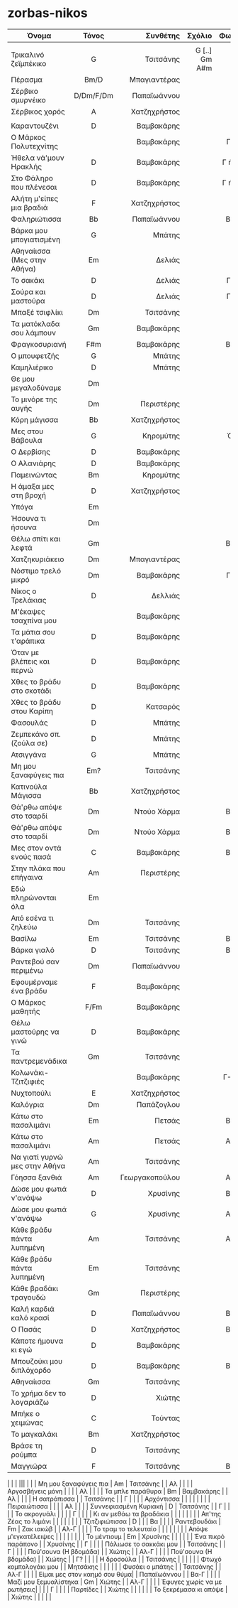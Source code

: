 # zorbas-nikos


| Όνομα                 | Τόνος           | Συνθέτης | Σχόλιο | Φωνές | Αριθμός | Ρυθμός |
| -------------         |:-------------:| -----:| -----:|-----:|-----:|-----:|
|             | |  |||
| Τρικαλινό ζεϊμπέκικο      | G  | Τσιτσάνης    | G [..] Gm A#m || | Ζεϊμπέκικο|
| Πέρασμα                   |Bm/D| Μπαγιαντέρας |      || | Χασαποσέρβικο|
| Σέρβικο σμυρνέικο         |D/Dm/F/Dm| Παπαϊωάννου |      || | Χασαποσέρβικο|
| Σέρβικος χορός            |A   | Χατζηχρήστος |      || |     |
|             | |  ||| | |
| Καραντουζένι         | D  | Βαμβακάρης    |      | Βα |  |   |
| Ο Μάρκος Πολυτεχνίτης|    | Βαμβακάρης    |      | Γ-Αλ |  |   |
| Ήθελα νά'μουν Ηρακλής| D   | Βαμβακάρης    |      | Γ ή Βα   |  |   |
| Στο Φάληρο που πλένεσαι| D   | Βαμβακάρης    |      | Γ ή Βα   |  |   |
| Αλήτη μ'είπες μια βραδιά| F   | Χατζηχρήστος    |      | Γ    |  |   |
| Φαληριώτισσα            | Βb  | Παπαϊωάννου     |      | Βα-Γ |  |   |
| Βάρκα μου μπογιατισμένη | G   | Μπάτης          |      | Βα   |  |   |
| Αθηναίισσα (Μες στην Αθήνα)|Εm| Δελιάς          |      | Γ    |  |   |
| Το σακάκι               | D   | Δελιάς          |      | ΓήΒα |  |   |
| Σούρα και μαστούρα      | D   | Δελιάς          |      | ΓήΒα |  |   |
| Μπαξέ τσιφλίκι          | Dm  | Τσιτσάνης       |      | Γ    |  |   |
| Τα ματόκλαδα σου λάμπουν| Gm  | Βαμβακάρης      |      | Γ    |  |   |
| Φραγκοσυριανή           | F#m | Βαμβακάρης      |      | Βα-Γ |  |   |
| Ο μπουφετζής            | G   | Μπάτης          |      | Βα   |  |   |
| Καμηλιέρικο             | D   | Μπάτης          |      | Βα   |  |   |
| Θε μου μεγαλοδύναμε     | Dm  |                 |      | Γ    |  |   |
| Το μινόρε της αυγής     | Dm  | Περιστέρης      |      | Γ    |  |   |
| Κόρη μάγισσα            | Bb  | Χατζηχρήστος    |      | Βα   |  |   |
| Μες στου Βάβουλα        | G   | Κηρομύτης       |      | Όλοι |  |   |
| Ο Δερβίσης              | D   | Βαμβακάρης      |      | Βα   |  |   |
| Ο Αλανιάρης             | D   | Βαμβακάρης      |      | Βα   |  |   |
| Παμεινώντας             | Bm  | Κηρομύτης       |      | Βα   |  |   |
| Η άμαξα μες στη βροχή   | D   | Χατζηχρήστος    |      | Γ    |  |   |
| Υπόγα                   | Em  |                 |      |      |  |   |
| Ήσουνα τι ήσουνα        | Dm  |                 |      |      |  |   |
| Θέλω σπίτι και λεφτά    | Gm  |                 |      | Βα-Γ |  |   |
| Χατζηκυριάκειο          | Dm  | Μπαγιαντέρας    |      | Γ    |  |   |
| Νόστιμο τρελό μικρό     | Dm  | Βαμβακάρης      |      | Γ-Βα |  |   |
| Νίκος ο Τρελάκιας       | D   | Δελλιάς         |      | Γ    |  |   |
| Μ'έκαψες τσαχπίνα μου   |     | Βαμβακάρης      |      |      |  |   |
| Τα μάτια σου τ'αράπικα  | D   | Βαμβακάρης      |      | Βα   |  |   |
| Όταν με βλέπεις και περνώ| D  | Βαμβακάρης      |      | Βα   |  |   |
| Χθες το βράδυ στο σκοτάδι| D  | Βαμβακάρης      |      | Βα   |  |   |
| Χθες το βράδυ στου Καρίπη| D  | Κατσαρός        |      | Βα   |  |   |
| Φασουλάς                | D   | Μπάτης          |      | Βα   |  |   |
| Ζεμπεκάνο σπ.(ζούλα σε) | D   | Μπάτης          |      | Γ    |  |   |
| Ατσιγγάνα               | G   | Μπάτης          |      | Βα   |  |   |
| Μη μου ξαναφύγεις πια   | Em? | Τσιτσάνης       |      | Γ    |  |   |
| Κατινούλα Μάγισσα       | Bb  | Χατζηχρήστος    |      | Βα   |  | Τσιφτετέλι  |
| Θά'ρθω απόψε στο τσαρδί | Dm  | Ντούο Χάρμα     |      | Βα-Γ |  |             |
| Θά'ρθω απόψε στο τσαρδί | Dm  | Ντούο Χάρμα     |      | Βα-Γ |  |             |
| Μες στον οντά ενούς πασά| C   | Βαμβακάρης      |      | Βα-Γ |  | Ζεϊμπέκικο  |
| Στην πλάκα που επήγαινα | Am  | Περιστέρης      |      | Βα   |  |             |
| Εδώ πληρώνονται όλα     | Εm  |                 |      | Βα   |  |             |
| Από εσένα τι ζηλεύω     | Dm  | Τσιτσάνης       |      | Βα   |  |             |
| Βασίλω                  | Εm  | Τσιτσάνης       |      | Βα-Γ |  |             |
| Βάρκα γιαλό             | D   | Τσιτσάνης       |      | Βα-Γ |  |             |
| Ραντεβού σαν περιμένω   | Dm  | Παπαϊωάννου     |      | Βα   |  |             |
| Εφουμέρναμε ένα βράδυ   | F   | Βαμβακάρης      |      | Βα   |  |             |
| Ο Μάρκος μαθητής        | F/Fm| Βαμβακάρης      |      | Βα   |  |             |
| Θέλω μαστούρης να γινώ  | D   | Βαμβακάρης      |      | Βα   |  |             |
| Τα παντρεμενάδικα       | Gm  | Τσιτσάνης       |      | Βα   |  |             |
| Κολωνάκι-Τζιτζιφιές     |     | Βαμβακάρης      |      | Γ-Αλ?|  |             |
| Νυχτοπούλι              | Ε   | Χατζηχρήστος    |      | Βα   |  |             |
| Καλόγρια                | Dm  | Παπάζογλου      |      | Αλ   |  |             |
| Κάτω στο πασαλιμάνι     | Εm  | Πετσάς          |      | Βα-Γ |  |             |
| Κάτω στο πασαλιμάνι     | Αm  | Πετσάς          |      | Αλ-Γ |  |             |
| Να γιατί γυρνώ μες στην Αθήνα| Αm  | Τσιτσάνης  |      | Γ    |  |             |
| Γόησσα ξανθιά           | Am  | Γεωργακοπούλου  |      | Αλ-Γ |  |             |
| Δώσε μου φωτιά ν'ανάψω  | D   | Χρυσίνης        |      | Βα-Γ |  |             |
| Δώσε μου φωτιά ν'ανάψω  | G   | Χρυσίνης        |      | Αλ-Γ |  |             |
| Κάθε βράδυ πάντα λυπημένη| Am | Τσιτσάνης       |      | Αλ-Γ |  |             |
| Κάθε βράδυ πάντα λυπημένη| Εm | Τσιτσάνης       |      | Γ    |  |             |
| Κάθε βραδάκι τραγουδώ    | Gm | Περιστέρης      |      | Γ    |  |             |
| Καλή καρδιά καλό κρασί   | D  | Παπαϊωάννου     |      | Βα-Γ |  |             |
| Ο Πασάς                  | D  | Χατζηχρήστος    |      | Βα-Γ |  |             |
| Κάποτε ήμουνα κι εγώ     | D  | Βαμβακάρης      |      | Βα   |  |             |
| Μπουζούκι μου διπλόχορδο | D  | Βαμβακάρης      |      | Βα-Γ |  |             |
| Αθηναίισσα               | Gm | Τσιτσάνης       |      | Γ    |  |             |
| Το χρήμα δεν το λογαριάζω| D  | Χιώτης          |      | Γ    |  |             |
| Μπήκε ο χειμώνας         | C  | Τούντας         |      | Βα   |  |             |
| Το μαγκαλάκι             | Bm | Χατζηχρήστος    |      | Γ    |  |             |
| Βράσε τη ρούμπα          | D  | Τσιτσάνης       |      | Γ    |  |             |
| Μαγγιώρα                 | F  | Τσιτσάνης       |      | Βα-Γ |  |             |

|             | |  ||| | |
| Μη μου ξαναφύγεις πια   | Am  | Τσιτσάνης       |      | Αλ   |  |   |
| Αργοσβήνεις μόνη        |     |               |      | Αλ       |  |   |
| Τα μπλε παράθυρα        | Bm  | Βαμβακάρης    |      | Αλ |  |   |
| Η σατράπισσα            |     | Τσιτσάνης     |      | Γ        |  |   |
| Αρχόντισσα              |     |                 |      |      |  |   |
| Πειραιώτισσα            |     |                 |      | Αλ   |  |   |
| Συννεφιασμένη Κυριακή   | D   | Τσιτσάνης       |      | Γ    |  |   |
| Το ακρογυάλι            |     |                 |      | Γ    |  |   |
| Κι αν μεθάω τα βραδάκια |     |                 |      |      |  |   |
| Απ'της Ζέας το λιμάνι   |     |                 |      |      |  |   |
| Τζιτζιφιώτισσα          | D   |                 |      | Βα   |  |   |
| Ραντεβουδάκι            | Fm  | Ζακ ιακώβ       |      | Αλ-Γ |  |   |
| Το τραμ το τελευταίο    |     |                 |      |      |  |   |
| Απόψε μ'εγκατέλειψες    |     |                 |      |      |  |   |
| Το μέντιουμ             | Em  | Χρυσίνης        |      |      |  |   |
| Ένα πικρό παράπονο      |     | Χρυσίνης        |      | Γ    |  |   |
| Πάλιωσε το σακκάκι μου  |     | Τσιτσάνης       |      | Γ    |  |   |
| Πού'σουνα (Η βδομάδα)   |     | Χιώτης          |      | Αλ-Γ |  |   |
| Πού'σουνα (Η βδομάδα)   |     | Χιώτης          |      | Γ?   |  |   |
| Η δροσούλα              |     | Τσιτσάνης       |      |      |  |   |
| Φτωχό κομπολογάκι μου   |     | Μητσάκης        |      |      |  |   |
| Φυσάει ο μπάτης         |     | Τσιτσάνης       |      | Αλ-Γ |  |   |
| Είμαι μες στον καημό σου θύμα|     | Παπαϊωάννου     |      | Βα-Γ |  |   |
| Μαζί μου ξεμυαλίστηκα    | Gm | Χιώτης          |      | Αλ-Γ |  |             |
| Έφυγες χωρίς να με ρωτήσεις|  |                 |      | Γ    |  |             |
| Παρτίδες                   |  | Χιώτης          |      |      |  |             |
| Το ξεκρέμασα κι απόψε      |  | Χιώτης          |      |      |  |             |

